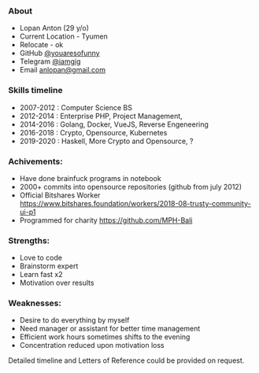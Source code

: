 ### About
* Lopan Anton (29 y/o)
* Current Location - Tyumen
* Relocate - ok 
* GitHub [@youaresofunny](https://github.com/youaresofunny)
* Telegram [@iamgig](https://t.me/iamgig)
* Email anlopan@gmail.com

###  Skills timeline
* 2007-2012 : Computer Science BS 
* 2012-2014 : Enterprise PHP, Project Management, 
* 2014-2016 : Golang, Docker, VueJS, Reverse Engeneering
* 2016-2018 : Crypto, Opensource, Kubernetes
* 2019-2020 : Haskell, More Crypto and Opensource, ?

### Achivements:
* Have done brainfuck programs in notebook
* 2000+ commits into opensource repositories (github from july 2012)
*	Official Bitshares Worker https://www.bitshares.foundation/workers/2018-08-trusty-community-ui-p1
*	Programmed for charity https://github.com/MPH-Bali

### Strengths: 
*	Love to code
*	Brainstorm expert
*	Learn fast x2
*	Motivation over results

### Weaknesses:
*	Desire to do everything by myself
*	Need manager or assistant for better time management
*	Efficient work hours sometimes shifts to the evening
*	Concentration reduced upon motivation loss

Detailed timeline and Letters of Reference could be provided on request.
